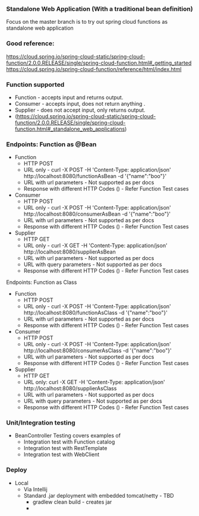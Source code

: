 ### Standalone Web Application (With a traditional bean definition)
Focus on the master branch is to try out spring cloud functions as standalone web application

### Good reference:
https://cloud.spring.io/spring-cloud-static/spring-cloud-function/2.0.0.RELEASE/single/spring-cloud-function.html#_getting_started
https://cloud.spring.io/spring-cloud-function/reference/html/index.html

### Function supported
* Function - accepts input and returns output.
* Consumer - accepts input, does not return anything .
* Supplier - does not accept input, only returns output.
* (https://cloud.spring.io/spring-cloud-static/spring-cloud-function/2.0.0.RELEASE/single/spring-cloud-function.html#_standalone_web_applications)

### Endpoints: Function as @Bean
* Function 
    - HTTP POST
    - URL only - curl -X POST -H 'Content-Type: application/json' http://localhost:8080/functionAsBean -d '{"name":"boo"}'
    - URL with url parameters - Not supported as per docs
    - Response with different HTTP Codes () - Refer Function Test cases
* Consumer 
    - HTTP POST
    - URL only - curl -X POST -H 'Content-Type: application/json' http://localhost:8080/consumerAsBean -d '{"name":"boo"}'
    - URL with url parameters - Not supported as per docs
    - Response with different HTTP Codes () - Refer Function Test cases
* Supplier 
    - HTTP GET
    - URL only - curl -X GET -H 'Content-Type: application/json' http://localhost:8080/supplierAsBean
    - URL with url parameters - Not supported as per docs
    - URL with query parameters - Not supported as per docs
    - Response with different HTTP Codes () - Refer Function Test cases

Endpoints: Function as Class
* Function 
    - HTTP POST
    - URL only - curl -X POST -H 'Content-Type: application/json' http://localhost:8080/functionAsClass -d '{"name":"boo"}'
    - URL with url parameters - Not supported as per docs
    - Response with different HTTP Codes () - Refer Function Test cases
* Consumer 
    - HTTP POST
    - URL only - curl -X POST -H 'Content-Type: application/json' http://localhost:8080/consumerAsClass -d '{"name":"boo"}'
    - URL with url parameters - Not supported as per docs
    - Response with different HTTP Codes () - Refer Function Test cases
* Supplier 
    - HTTP GET
    - URL only: curl -X GET -H 'Content-Type: application/json' http://localhost:8080/supplierAsClass
    - URL with url parameters - Not supported as per docs
    - URL with query parameters - Not supported as per docs
    - Response with different HTTP Codes () - Refer Function Test cases

### Unit/Integration testing
* BeanController Testing covers examples of
    - Integration test with Function catalog
    - Integration test with RestTemplate
    - Integration test with WebClient
    

### Deploy 
* Local
    - Via Intellij
    - Standard .jar deployment with embedded tomcat/netty - TBD
        - gradlew clean build - creates jar
        -  